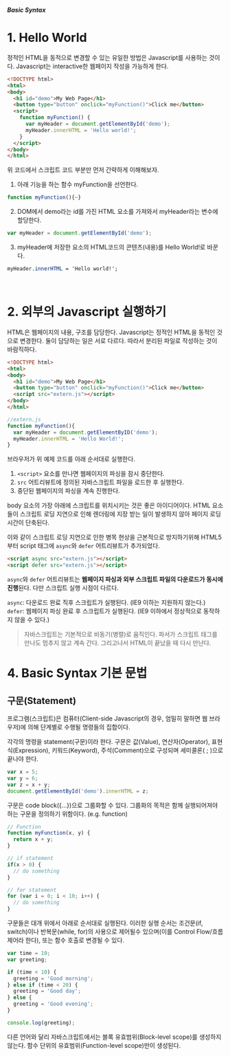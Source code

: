 ***Basic Syntax***


# 1. Hello World
정적인 HTML을 동적으로 변경할 수 있는 유일한 방법은 Javascript를 사용하는 것이다. Javascript는 interactive한 웹페이지 작성을 가능하게 한다.

```html
<!DOCTYPE html>
<html>
<body>
  <h1 id="demo">My Web Page</h1>
  <button type="button" onclick="myFunction()">Click me</button>
  <script>
    function myFunction() {
      var myHeader = document.getElementById('demo');
      myHeader.innerHTML = 'Hello world!';
    }
  </script>
</body>
</html>
```
위 코드에서 스크립트 코드 부분만 먼저 간략하게 이해해보자. 

1. 아래 기능을 하는 함수 myFunction을 선언한다.
 ```javascript
function myFunction(){~}
```

2. DOM에서 demo라는 id를 가진 HTML 요소를 가져와서 myHeader라는 변수에 할당한다.
```javascript
var myHeader = document.getElementById('demo');
```
 
3. myHeader에 저장한 요소의 HTML코드의 콘텐츠(내용)를 Hello World!로 바꾼다.
```css
myHeader.innerHTML = 'Hello world!';
```

<br>

# 2. 외부의 Javascript 실행하기
HTML은 웹페이지의 내용, 구조를 담당한다.  Javascript는 정적인 HTML을 동적인 것으로 변경한다. 둘이 담당하는 일은 서로 다르다. 따라서 분리된 파일로 작성하는 것이 바람직하다.

```html
<!DOCTYPE html>
<html>
<body>
  <h1 id="demo">My Web Page</h1>
  <button type="button" onclick="myFunction()">Click me</button>
  <script src="extern.js"></script>
</body>
</html>
```

```javascript
//extern.js
function myFunction(){
  var myHeader = document.getElementByID('demo');
  myHeader.innerHTML = 'Hello World!';
}
```  
브라우저가 위 예제 코드를 아래 순서대로 실행한다.
1. ```<script>``` 요소를 만나면 웹페이지의 파싱을 잠시 중단한다.
2. ```src``` 어트리뷰트에 정의된 자바스크립트 파일을 로드한 후 실행한다.
3. 중단된 웹페이지의 파싱을 계속 진행한다. 

body 요소의 가장 아래에 스크립트를 위치시키는 것은 좋은 아이디어이다. HTML 요소들이 스크립트 로딩 지연으로 인해 렌더링에 지장 받는 일이 발생하지 않아 페이지 로딩 시간이 단축된다.


이와 같이 스크립트 로딩 지연으로 인한 병목 현상을 근본적으로 방지하기위해 HTML5부터 script 태그에 ```async```와 ```defer``` 어트리뷰트가 추가되었다.

```HTML
<script async src="extern.js"></script>
<script defer src="extern.js"></script>
```
```async```와 ```defer``` 어트리뷰트는 **웹페이지 파싱과 외부 스크립트 파일의 다운로드가 동시에 진행**된다. 다만 스크립트 실행 시점이 다르다.

```async```: 다운로드 완료 직후 스크립트가 실행된다. (IE9 이하는 지원하지 않는다.)
```defer```: 웹페이지 파싱 완료 후 스크립트가 실행된다. (IE9 이하에서 정상적으로 동작하지 않을 수 있다.)

> 자바스크립트는 기본적으로 비동기(병렬)로 움직인다. 파서가 스크립트 태그를 만나도 멈추지 않고 계속 간다. 그리고나서 HTML이 끝났을 때 다시 만난다.

# 4. Basic Syntax 기본 문법
## **구문(Statement)**

프로그램(스크립트)은 컴퓨터(Client-side Javascript의 경우, 엄밀히 말하면 웹 브라우저)에 의해 단계별로 수행될 명령들의 집합이다.

각각의 명령을 statement(구문)이라 한다.
구문은 값(Value), 연산자(Operator), 표현식(Expression), 키워드(Keyword), 주석(Comment)으로 구성되며 세미콜론( ; )으로 끝나야 한다.

```javascript
var x = 5;
var y = 6;
var z = x + y;
document.getElementById('demo').innerHTML = z;
```
구문은 code block({…})으로 그룹화할 수 있다. 그룹화의 목적은 함께 실행되어져야 하는 구문을 정의하기 위함이다. (e.g. function)

```javascript
// Function
function myFunction(x, y) {
  return x + y;
}

// if statement
if(x > 0) {
  // do something
}

// for statement
for (var i = 0; i < 10; i++) {
  // do something
}
```
구문들은 대개 위에서 아래로 순서대로 실행된다. 이러한 실행 순서는 조건문(if, switch)이나 반복문(while, for)의 사용으로 제어될수 있으며(이를 Control Flow/흐름제어라 한다), 또는 함수 호출로 변경될 수 있다.

```javascript
var time = 10;
var greeting;

if (time < 10) {
  greeting = 'Good morning';
} else if (time < 20) {
  greeting = 'Good day';
} else {
  greeting = 'Good evening';
}

console.log(greeting);
```
다른 언어와 달리 자바스크립트에서는 블록 유효범위(Block-level scope)를 생성하지 않는다. 함수 단위의 유효범위(Function-level scope)만이 생성된다.